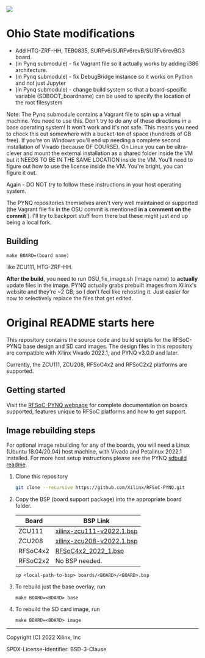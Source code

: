 ![](rfsocpynq_logo.png)

# Ohio State modifications

* Add HTG-ZRF-HH, TEB0835, SURFv6/SURFv6revB/SURFv6revBG3 board.
* (in Pynq submodule) - fix Vagrant file so it actually works by adding i386 architecture.
* (in Pynq submodule) - fix DebugBridge instance so it works on Python and not just Jupyter
* (in Pynq submodule) - change build system so that a board-specific variable (SDBOOT_boardname) can be used to specify the location of the root filesystem

Note: The Pynq submodule contains a Vagrant file to spin up a virtual machine. You need to use this. Don't try to do any of these directions in a base
operating system! It won't work and it's not safe. This means you need to check this out somewhere with a bucket-ton of space (hundreds of GB free). If you're on Windows
you'll end up needing a complete second installation of Vivado (because OF COURSE). On Linux you can be ultra-clever and mount the external installation
as a shared folder inside the VM but it NEEDS TO BE IN THE SAME LOCATION inside the VM. You'll need to figure out how to use the license inside the VM.
You're bright, you can figure it out.

Again - DO NOT try to follow these instructions in your host operating system.

The PYNQ repositories themselves aren't very well maintained or supported (the Vagrant file fix in the OSU
commit is mentioned __in a comment on the commit__ ). I'll try to backport stuff from there but these
might just end up being a local fork.

## Building

```
make BOARD=(board name)
```
like ZCU111, HTG-ZRF-HH.

__After the build__, you need to run OSU_fix_image.sh (image name) to __actually__ update files in the image. PYNQ
actually grabs prebuilt images from Xilinx's website and they're ~2 GB, so I don't feel like rehosting it. Just easier
for now to selectively replace the files that get edited.

# Original README starts here

This repository contains the source code and build scripts for the RFSoC-PYNQ base design and SD card images. The design files in this repository are compatible with Xilinx Vivado 2022.1, and PYNQ v3.0.0 and later.  

Currently, the ZCU111, ZCU208, RFSoC4x2 and RFSoC2x2 platforms are supported.

## Getting started

Visit the [RFSoC-PYNQ webpage](https://www.rfsoc-pynq.io/) for complete documentation on boards supported, features unique to RFSoC platforms and how to get support.


## Image rebuilding steps

For optional image rebuilding for any of the boards, you will need a Linux (Ubuntu 18.04/20.04) host machine, with Vivado and Petalinux 2022.1 installed. For more host setup instructions please see the PYNQ [sdbuild readme](https://github.com/Xilinx/PYNQ/tree/master/sdbuild).


1. Clone this repository
	
	```bash
	git clone --recursive https://github.com/Xilinx/RFSoC-PYNQ.git
	```

1. Copy the BSP (board support package) into the appropriate board folder.

	| Board  | BSP Link |
	| ------------- | ------------- |
	| ZCU111  | [xilinx-zcu111-v2022.1.bsp](https://www.xilinx.com/member/forms/download/xef.html?filename=xilinx-zcu111-v2022.1-04191534.bsp)  |
	| ZCU208  | [xilinx-zcu208-v2022.1.bsp](https://www.xilinx.com/member/forms/download/xef.html?filename=xilinx-zcu208-v2022.1-04191534.bsp)  |
	| RFSoC4x2  | [RFSoC4x2_2022_1.bsp](https://github.com/RealDigitalOrg/RFSoC4x2-BSP/blob/master/bsp_releases/RFSoC4x2_2022_1.bsp?raw=true)  |
	| RFSoC2x2  | No BSP needed.  |
	
	```
	cp <local-path-to-bsp> boards/<BOARD>/<BOARD>.bsp
	```

3. To rebuild just the base overlay, run
	
	```
	make BOARD=<BOARD> base
	```
4. To rebuild the SD card image, run
	
	```
	make BOARD=<BOARD> image
	```
---
Copyright (C) 2022 Xilinx, Inc

SPDX-License-Identifier: BSD-3-Clause

